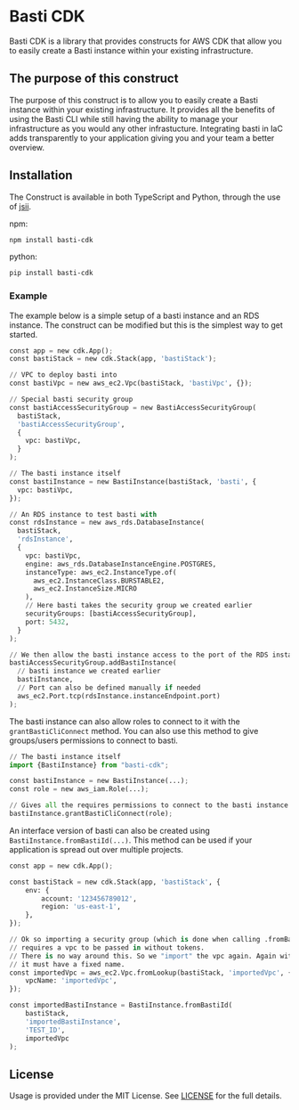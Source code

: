 # Basti CDK

Basti CDK is a library that provides constructs for AWS CDK that allow you to easily create a Basti instance within your existing infrastructure.

## The purpose of this construct

The purpose of this construct is to allow you to easily create a Basti instance within your existing infrastructure.
It provides all the benefits of using the Basti CLI while still having the ability to manage your infrastructure as you would any other infrastucture.
Integrating basti in IaC adds transparently to your application giving you and your team a better overview.

## Installation

The Construct is available in both TypeScript and Python, through the use of [jsii](https://github.com/aws/jsii).

npm:

```bash
npm install basti-cdk
```

python:

```bash
pip install basti-cdk
```

### Example

The example below is a simple setup of a basti instance and an RDS instance.
The construct can be modified but this is the simplest way to get started.

```python
const app = new cdk.App();
const bastiStack = new cdk.Stack(app, 'bastiStack');

// VPC to deploy basti into
const bastiVpc = new aws_ec2.Vpc(bastiStack, 'bastiVpc', {});

// Special basti security group
const bastiAccessSecurityGroup = new BastiAccessSecurityGroup(
  bastiStack,
  'bastiAccessSecurityGroup',
  {
    vpc: bastiVpc,
  }
);

// The basti instance itself
const bastiInstance = new BastiInstance(bastiStack, 'basti', {
  vpc: bastiVpc,
});

// An RDS instance to test basti with
const rdsInstance = new aws_rds.DatabaseInstance(
  bastiStack,
  'rdsInstance',
  {
    vpc: bastiVpc,
    engine: aws_rds.DatabaseInstanceEngine.POSTGRES,
    instanceType: aws_ec2.InstanceType.of(
      aws_ec2.InstanceClass.BURSTABLE2,
      aws_ec2.InstanceSize.MICRO
    ),
    // Here basti takes the security group we created earlier
    securityGroups: [bastiAccessSecurityGroup],
    port: 5432,
  }
);

// We then allow the basti instance access to the port of the RDS instance
bastiAccessSecurityGroup.addBastiInstance(
  // basti instance we created earlier
  bastiInstance,
  // Port can also be defined manually if needed
  aws_ec2.Port.tcp(rdsInstance.instanceEndpoint.port)
);
```

The basti instance can also allow roles to connect to it with the `grantBastiCliConnect` method.
You can also use this method to give groups/users permissions to connect to basti.

```python
// The basti instance itself
import {BastiInstance} from "basti-cdk";

const bastiInstance = new BastiInstance(...);
const role = new aws_iam.Role(...);

// Gives all the requires permissions to connect to the basti instance. With the direct conection option.
bastiInstance.grantBastiCliConnect(role);
```

An interface version of basti can also be created using `BastiInstance.fromBastiId(...)`. This method can be used
if your application is spread out over multiple projects.

```python
const app = new cdk.App();

const bastiStack = new cdk.Stack(app, 'bastiStack', {
    env: {
        account: '123456789012',
        region: 'us-east-1',
    },
});

// Ok so importing a security group (which is done when calling .fromBastiId)
// requires a vpc to be passed in without tokens.
// There is no way around this. So we "import" the vpc again. Again without tokens.
// it must have a fixed name.
const importedVpc = aws_ec2.Vpc.fromLookup(bastiStack, 'importedVpc', {
    vpcName: 'importedVpc',
});

const importedBastiInstance = BastiInstance.fromBastiId(
    bastiStack,
    'importedBastiInstance',
    'TEST_ID',
    importedVpc
);
```

## License

Usage is provided under the MIT License. See [LICENSE](https://github.com/BohdanPetryshyn/basti/blob/main/LICENSE) for the full details.
